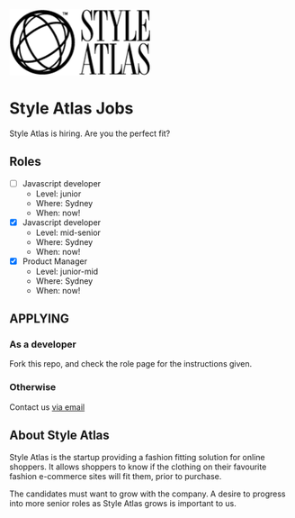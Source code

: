 <img src="assets/SA-logo-web_100-black-v2.png" width="250">

# Style Atlas Jobs

Style Atlas is hiring. Are you the perfect fit?

## Roles

* [ ] Javascript developer
  * Level: junior
  * Where: Sydney
  * When: now!
* [x] Javascript developer
  * Level: mid-senior
  * Where: Sydney
  * When: now!
* [x] Product Manager
  * Level: junior-mid
  * Where: Sydney
  * When: now!

## APPLYING

### As a developer
  Fork this repo, and check the role page for the instructions given.

### Otherwise
  Contact us <a href="mailto:jobs@styleatlas.co">via email</a>

## About Style Atlas

Style Atlas is the startup providing a fashion fitting solution for online shoppers. It allows shoppers to know if the clothing on their favourite fashion e-commerce sites will fit them, prior to purchase.

The candidates must want to grow with the company. A desire to progress into more senior roles as Style Atlas grows is important to us.
